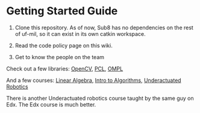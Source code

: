 Getting Started Guide
=====================

1. Clone this repository. As of now, Sub8 has no dependencies on the rest of uf-mil, so it can exist in its own catkin workspace.

2. Read the code policy page on this wiki. 

3. Get to know the people on the team


Check out a few libraries:
[OpenCV](http://opencv.org/), [PCL](pointclouds.org), [OMPL](http://ompl.kavrakilab.org/)

And a few courses:
[Linear Algebra](https://www.khanacademy.org/math/linear-algebra), [Intro to Algorithms](http://ocw.mit.edu/courses/electrical-engineering-and-computer-science/6-006-introduction-to-algorithms-fall-2011/), [Underactuated Robotics](http://ocw.mit.edu/courses/electrical-engineering-and-computer-science/6-832-underactuated-robotics-spring-2009/)

There is another Underactuated robotics course taught by the same guy on Edx. The Edx course is much better.